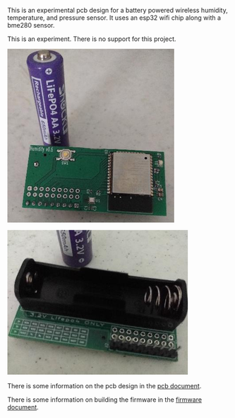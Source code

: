 This is an experimental pcb design for a battery powered wireless
humidity, temperature, and pressure sensor. It uses an esp32 wifi chip
along with a bme280 sensor.

This is an experiment. There is no support for this project.

![pcb_front](docs/pics/pcb_front.jpg)

![pcb_back](docs/pics/pcb_back.jpg)

There is some information on the pcb design in the
[pcb document](docs/PCB.md).

There is some information on building the firmware in the
[firmware document](docs/Firmware.md).
